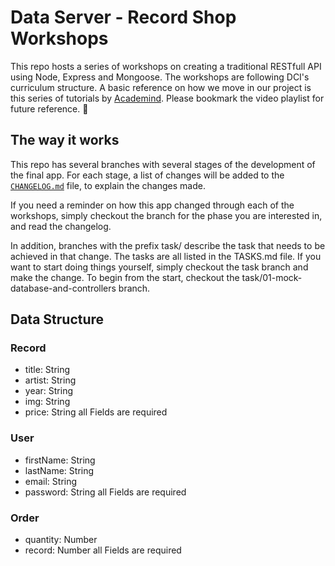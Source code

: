 # Data Server - Record Shop Workshops

This repo hosts a series of workshops on creating a traditional RESTfull API using Node, Express and Mongoose. The workshops are following DCI's curriculum structure. A basic reference on how we move in our project is this series of tutorials by [Academind](https://www.youtube.com/playlist?list=PL55RiY5tL51q4D-B63KBnygU6opNPFk_q). Please bookmark the video playlist for future reference. :crystal_ball:

## The way it works

This repo has several branches with several stages of the development of the final app. For each stage, a list of changes will be added to the [`CHANGELOG.md`](CHANGELOG.md) file, to explain the changes made.

If you need a reminder on how this app changed through each of the workshops, simply checkout the branch for the phase you are interested in, and read the changelog.

In addition, branches with the prefix task/ describe the task that needs to be achieved in that change. The tasks are all listed in the TASKS.md file. If you want to start doing things yourself, simply checkout the task branch and make the change. To begin from the start, checkout the task/01-mock-database-and-controllers branch.

## Data Structure
### Record
- title: String
- artist: String
- year: String
- img: String
- price: String
all Fields are required

### User
- firstName: String
- lastName: String
- email: String
- password: String
all Fields are required

### Order
- quantity: Number
- record: Number
all Fields are required
